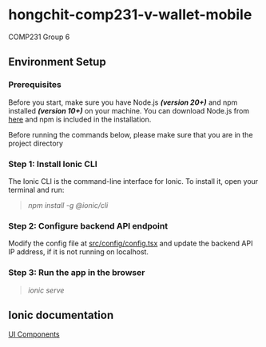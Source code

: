 # hongchit-comp231-v-wallet-mobile

COMP231 Group 6

## Environment Setup

### Prerequisites

Before you start, make sure you have Node.js **_(version 20+)_** and npm installed **_(version 10+)_** on your machine. You can download Node.js from [here](https://nodejs.org/en/download/) and npm is included in the installation.

Before running the commands below, please make sure that you are in the project directory

### Step 1: Install Ionic CLI

The Ionic CLI is the command-line interface for Ionic. To install it, open your terminal and run:

> _npm install -g @ionic/cli_

### Step 2: Configure backend API endpoint

Modify the config file at [src/config/config.tsx](./src/config/config.tsx) and update the backend API IP address, if it is not running on localhost.

### Step 3: Run the app in the browser

> _ionic serve_

## Ionic documentation

[UI Components](https://ionicframework.com/docs/components)
